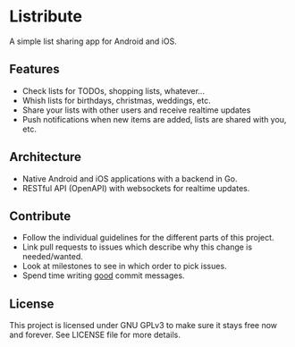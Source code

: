 # Listribute

A simple list sharing app for Android and iOS.

## Features

- Check lists for TODOs, shopping lists, whatever...
- Whish lists for birthdays, christmas, weddings, etc.
- Share your lists with other users and receive realtime updates
- Push notifications when new items are added, lists are shared with you, etc.

## Architecture

- Native Android and iOS applications with a backend in Go.
- RESTful API (OpenAPI) with websockets for realtime updates.

## Contribute

- Follow the individual guidelines for the different parts of this project.
- Link pull requests to issues which describe why this change is needed/wanted.
- Look at milestones to see in which order to pick issues.
- Spend time writing [good](https://tbaggery.com/2008/04/19/a-note-about-git-commit-messages.html) commit messages.

## License

This project is licensed under GNU GPLv3 to make sure it stays free now and forever. See LICENSE file for more details.
